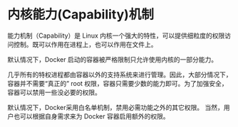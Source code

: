 # 内核能力\(Capability\)机制

能力机制（Capability）是 Linux 内核一个强大的特性，可以提供细粒度的权限访问控制。既可以作用在进程上，也可以作用在文件上。

默认情况下，Docker 启动的容器被严格限制只允许使用内核的一部分能力。

几乎所有的特权进程都由容器以外的支持系统来进行管理。因此，大部分情况下，容器并不需要“真正的” root 权限，容器只需要少数的能力即可。为了加强安全，容器可以禁用一些没必要的权限。

默认情况下，Docker采用白名单机制，禁用必需功能之外的其它权限。 当然，用户也可以根据自身需求来为 Docker 容器启用额外的权限。

